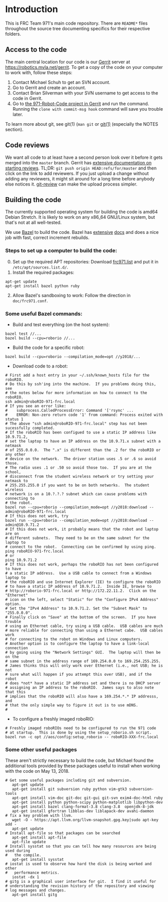 # Introduction
This is FRC Team 971's main code repository. There are `README*` files throughout the source tree documenting specifics for their respective folders.

## Access to the code
The main central location for our code is our [Gerrit](https://www.gerritcodereview.com/) server at https://robotics.mvla.net/gerrit. To get a copy of the code on your computer to work with, follow these steps:
  1. Contact Michael Schuh to get an SVN account.
  2. Go to Gerrit and create an account.
  3. Contact Brian Silverman with your SVN username to get access to the code in Gerrit.
  4. Go to [the 971-Robot-Code project in Gerrit](https://robotics.mvla.net/gerrit/#/admin/projects/971-Robot-Code) and run the command.
     Running the `clone with commit-msg hook` command will save you trouble later.

To learn more about git, see git(1) (`man git` or [git(1)](http://manpages.debian.net/cgi-bin/man.cgi?query=git>) (especially the NOTES section).

## Code reviews
We want all code to at least have a second person look over it before it gets merged into the `master` branch. Gerrit has [extensive documentation on starting reviews](https://robotics.mvla.net/gerrit/Documentation/user-upload.html). TL;DR: `git push origin HEAD:refs/for/master` and then click on the link to add reviewers.
If you just upload a change without adding any reviewers, it might sit around for a long time before anybody else notices it.
[git-review](http://manpages.debian.org/cgi-bin/man.cgi?query=git-review) can make the upload process simpler.

## Building the code
The currently supported operating system for building the code is amd64 Debian Stretch. It is likely to work on any x86\_64 GNU/Linux system, but that's not at all well-tested.

We use [Bazel](http://bazel.io) to build the code. Bazel has [extensive](https://docs.bazel.build/versions/master/build-ref.html) [docs](https://docs.bazel.build/versions/master/be/overview.html) and does a nice job with fast, correct increment rebuilds.

### Steps to set up a computer to build the code:
  0. Set up the required APT repositories:
     Download
	 [frc971.list](http://robotics.mvla.net/files/frc971/packages/frc971.list)
	 and put it in `/etc/apt/sources.list.d/`.
  1. Install the required packages:
```console
apt-get update
apt-get install bazel python ruby
```
  2. Allow Bazel's sandboxing to work:
     Follow the direction in `doc/frc971.conf`.

### Some useful Bazel commands:
  * Build and test everything (on the host system):
```console
bazel test //...
bazel build --cpu=roborio //...
```
  * Build the code for a specific robot:
```console
bazel build --cpu=roborio --compilation_mode=opt //y2018/...
```
  * Download code to a robot:
```console
# First add a host entry in your ~/.ssh/known_hosts file for the roboRIO.
# Do this by ssh'ing into the machine.  If you problems doing this, see
# the notes below for more information on how to connect to the roboRIO.
ssh admin@roboRIO-971-frc.local
# If you see an error like:
#    subprocess.CalledProcessError: Command '['rsync' ...
#    ERROR: Non-zero return code '1' from command: Process exited with status 1
# The above "ssh admin@roboRIO-971-frc.local" step has not been sucessfully completed.
# If the roboRIO has been configued to use a static IP address like 10.9.71.2,
# set the laptop to have an IP address on the 10.9.71.x subnet with a netmask
# of 255.0.0.0.  The ".x" is different than the .2 for the roboRIO or any other
# device on the network.  The driver station uses .5 or .6 so avoid those.
# The radio uses .1 or .50 so avoid those too.  If you are at the school,
# disconnect from the student wireless network or try setting your netmask to
# 255.255.255.0 if you want to be on both networks.  The student wireless
# network is on a 10.?.?.? subnet which can cause problems with connecting to
# the robot.
bazel run --cpu=roborio --compilation_mode=opt //y2018:download -- admin@roboRIO-971-frc.local
# If this does not work, try
bazel run --cpu=roborio --compilation_mode=opt //y2018:download -- admin@10.9.71.2
# If this does not work, it probably means that the robot and laptop are on
# different subnets.  They need to be on the same subnet for the laptop to
# connect to the robot.  Connecting can be confirmed by using ping.
ping roboRIO-971-frc.local
# or
ping 10.9.71.2
# If this does not work, perhaps the roboRIO has not been configured to have
# a static IP address.  Use a USB cable to connect from a Windows laptop to
# the roboRIO and use Internet Explorer (IE) to configure the roboRIO
# to have a static IP address of 10.9.71.2.  Inside IE, browse to
# http://roborio-971-frc.local or http://172.22.11.2.  Click on the "Ethernet"
# icon on the left, select "Static" for the "Configure IPv4 Address" option.
# Set the "IPv4 Address" to 10.9.71.2. Set the "Subnet Mask" to "255.0.0.0".
# Finally click on "Save" at the bottom of the screen.  If you have trouble
# using an Ethernet cable, try using a USB cable.  USB cables are much
# more reliable for connecting than using a Ethernet cabe.  USB cables work
# for connecting to the robot on Windows and Linux computers.
# Another option is to configure the laptop to have a link-local connection
# by going using the "Network Settings" GUI.  The laptop will then be on the
# same subnet in the address range of 169.254.0.0 to 169.254.255.255.
# James thinks this will only work over Ethernet (i.e., not USB; he is not
# sure what will happen if you attempt this over USB), and if the robot
# does *not* have a static IP address set and there is no DHCP server
# assigning an IP address to the roboRIO.  James says to also note that this
# implies that the roboRIO will also have a 169.254.*.* IP addresss, and
# that the only simple way to figure it out is to use mDNS.
#
```
  * To configure a freshly imaged roboRIO:
```console
# Freshly imaged roboRIOs need to be configured to run the 971 code
# at startup.  This is done by using the setup_roborio.sh script.
bazel run -c opt //aos/config:setup_roborio -- roboRIO-XXX-frc.local
```

### Some other useful packages
These aren't strictly necessary to build the code, but Michael found the
additional tools provided by these packages useful to install when working with
the code on May 13, 2018.

```console
# Get some useful packages including git and subversion.
   apt-get update
   apt-get install git subversion ruby python vim-gtk3 subversion-tools
   apt-get install vim-doc git-doc git-gui git-svn exim4-doc-html ruby
   apt-get install python python-scipy python-matplotlib libpython-dev
   apt-get install bazel clang-format-3.8 clang-3.8  openjdk-8-jdk
   apt-get install gfortran libblas-dev liblapack-dev avahi-daemon
# fix a key problem with llvm.
   wget -O - https://apt.llvm.org/llvm-snapshot.gpg.key|sudo apt-key add -
   apt-get update
# Install apt-file so that packages can be searched
   apt-get install apt-file
   apt-file update
# Install sysstat so that you can tell how many resources are being used during
#   the compile.
   apt-get install sysstat
# iostat is used to observe how hard the disk is being worked and other
#   performance metrics.
   iostat -dx 1
# gitg is a graphical user interface for git.  I find it useful for
# understanding the revision history of the repository and viewing
# log messages and changes.
   apt-get install gitg
```

